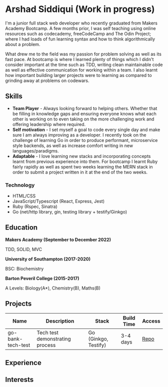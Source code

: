 # Arshad Siddiqui (Work in progress)

I'm a junior full stack web developer who recently graduated from Makers Academy Bootcamp. A few months prior, I was self teaching using online resources such as codecademy, freeCodeCamp and The Odin Project; where I had loads of fun learning syntax and how to think algorithmically about a problem.

What drew me to the field was my passion for problem solving as well as its fast pace. At bootcamp is where I learned plenty of things which I didn't consider important at the time such as TDD, writing clean maintainable code as well as effective communication for working within a team. I also learnt how important building larger projects were to learning as compared to grinding away at problems on codewars.

## Skills

- **Team Player** - Always looking forward to helping others. Whether that be filling in knowledge gaps and ensuring everyone knows what each other is working on to even taking on the more challenging work and offering leadership where required.
- **Self motivation** - I set myself a goal to code every single day and make sure I am always improving as a developer. I recently took on the challenge of learning Go in order to produce performant, microservice style backends, as well as increase comfort writing in new languages/paradigms.
- **Adaptable** - I love learning new stacks and incorporating concepts learnt from previous experience into them. For bootcamp I learnt Ruby fairly rapidly as well as spent two weeks learning the MERN stack in order to submit a project written in it at the end of the two weeks.

### Technology
- HTML/CSS
- JavaScript/Typescript (React, Express, Jest)
- Ruby (Rspec, Sinatra)
- Go (net/http library, gin, testing library + testify/Ginkgo)

## Education

**Makers Academy (September to December 2022)**

TDD, SOLID, MVC

**University of Southampton (2017-2020)**

BSC: Biochemistry

**Barton Peveril College (2015-2017)**

A Levels: Biology(A*), Chemistry(B), Maths(B)

## Projects

Name | Description | Stack | Build Time | Access
-----|-------------|-------|------------|--------
go-bank-tech-test | Tech test demonstrating process | Go (Ginkgo, Testify) | 3-4 days | [Repo](https://github.com/Arshad-Siddiqui/go-bank-tech-test)

## Experience

## Interests
